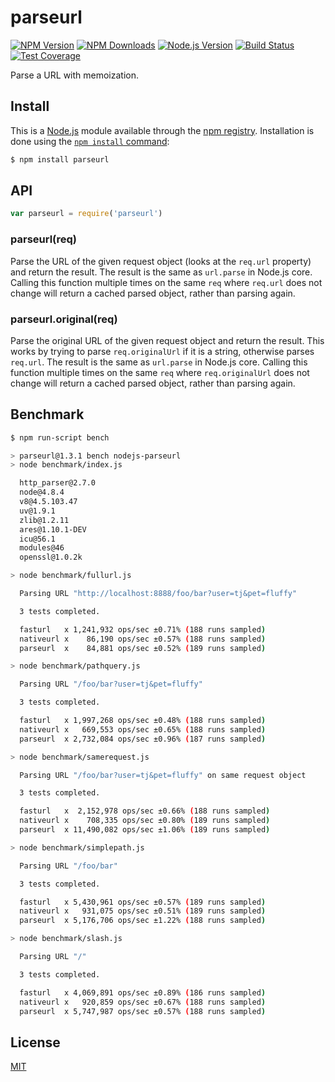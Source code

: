 # parseurl

[![NPM Version][npm-image]][npm-url]
[![NPM Downloads][downloads-image]][downloads-url]
[![Node.js Version][node-version-image]][node-version-url]
[![Build Status][travis-image]][travis-url]
[![Test Coverage][coveralls-image]][coveralls-url]

Parse a URL with memoization.

## Install

This is a [Node.js](https://nodejs.org/en/) module available through the
[npm registry](https://www.npmjs.com/). Installation is done using the
[`npm install` command](https://docs.npmjs.com/getting-started/installing-npm-packages-locally):

```sh
$ npm install parseurl
```

## API

```js
var parseurl = require('parseurl')
```

### parseurl(req)

Parse the URL of the given request object (looks at the `req.url` property)
and return the result. The result is the same as `url.parse` in Node.js core.
Calling this function multiple times on the same `req` where `req.url` does
not change will return a cached parsed object, rather than parsing again.

### parseurl.original(req)

Parse the original URL of the given request object and return the result.
This works by trying to parse `req.originalUrl` if it is a string, otherwise
parses `req.url`. The result is the same as `url.parse` in Node.js core.
Calling this function multiple times on the same `req` where `req.originalUrl`
does not change will return a cached parsed object, rather than parsing again.

## Benchmark

```bash
$ npm run-script bench

> parseurl@1.3.1 bench nodejs-parseurl
> node benchmark/index.js

  http_parser@2.7.0
  node@4.8.4
  v8@4.5.103.47
  uv@1.9.1
  zlib@1.2.11
  ares@1.10.1-DEV
  icu@56.1
  modules@46
  openssl@1.0.2k

> node benchmark/fullurl.js

  Parsing URL "http://localhost:8888/foo/bar?user=tj&pet=fluffy"

  3 tests completed.

  fasturl   x 1,241,932 ops/sec ±0.71% (188 runs sampled)
  nativeurl x    86,190 ops/sec ±0.57% (188 runs sampled)
  parseurl  x    84,881 ops/sec ±0.52% (189 runs sampled)

> node benchmark/pathquery.js

  Parsing URL "/foo/bar?user=tj&pet=fluffy"

  3 tests completed.

  fasturl   x 1,997,268 ops/sec ±0.48% (188 runs sampled)
  nativeurl x   669,553 ops/sec ±0.65% (188 runs sampled)
  parseurl  x 2,732,084 ops/sec ±0.96% (187 runs sampled)

> node benchmark/samerequest.js

  Parsing URL "/foo/bar?user=tj&pet=fluffy" on same request object

  3 tests completed.

  fasturl   x  2,152,978 ops/sec ±0.66% (188 runs sampled)
  nativeurl x    708,335 ops/sec ±0.80% (189 runs sampled)
  parseurl  x 11,490,082 ops/sec ±1.06% (189 runs sampled)

> node benchmark/simplepath.js

  Parsing URL "/foo/bar"

  3 tests completed.

  fasturl   x 5,430,961 ops/sec ±0.57% (189 runs sampled)
  nativeurl x   931,075 ops/sec ±0.51% (189 runs sampled)
  parseurl  x 5,176,706 ops/sec ±1.22% (188 runs sampled)

> node benchmark/slash.js

  Parsing URL "/"

  3 tests completed.

  fasturl   x 4,069,891 ops/sec ±0.89% (186 runs sampled)
  nativeurl x   920,859 ops/sec ±0.67% (188 runs sampled)
  parseurl  x 5,747,987 ops/sec ±0.57% (188 runs sampled)
```

## License

  [MIT](LICENSE)

[npm-image]: https://img.shields.io/npm/v/parseurl.svg
[npm-url]: https://npmjs.org/package/parseurl
[node-version-image]: https://img.shields.io/node/v/parseurl.svg
[node-version-url]: https://nodejs.org/en/download/
[travis-image]: https://img.shields.io/travis/pillarjs/parseurl/master.svg
[travis-url]: https://travis-ci.org/pillarjs/parseurl
[coveralls-image]: https://img.shields.io/coveralls/pillarjs/parseurl/master.svg
[coveralls-url]: https://coveralls.io/r/pillarjs/parseurl?branch=master
[downloads-image]: https://img.shields.io/npm/dm/parseurl.svg
[downloads-url]: https://npmjs.org/package/parseurl
